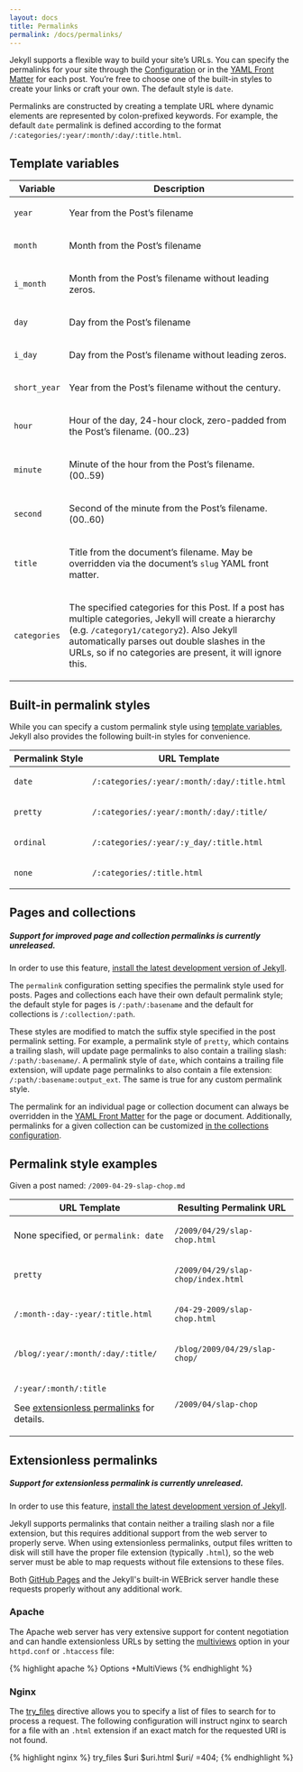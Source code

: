 ```yaml
---
layout: docs
title: Permalinks
permalink: /docs/permalinks/
---
```


Jekyll supports a flexible way to build your site’s URLs. You can specify the
permalinks for your site through the [Configuration](../configuration/) or in
the [YAML Front Matter](../frontmatter/) for each post. You’re free to choose
one of the built-in styles to create your links or craft your own. The default
style is `date`.

Permalinks are constructed by creating a template URL where dynamic elements
are represented by colon-prefixed keywords. For example, the default `date`
permalink is defined according to the format `/:categories/:year/:month/:day/:title.html`.

## Template variables

<div class="mobile-side-scroller">
<table>
  <thead>
    <tr>
      <th>Variable</th>
      <th>Description</th>
    </tr>
  </thead>
  <tbody>
    <tr>
      <td>
        <p><code>year</code></p>
      </td>
      <td>
        <p>Year from the Post’s filename</p>
      </td>
    </tr>
    <tr>
      <td>
        <p><code>month</code></p>
      </td>
      <td>
        <p>Month from the Post’s filename</p>
      </td>
    </tr>
    <tr>
      <td>
        <p><code>i_month</code></p>
      </td>
      <td>
        <p>Month from the Post’s filename without leading zeros.</p>
      </td>
    </tr>
    <tr>
      <td>
        <p><code>day</code></p>
      </td>
      <td>
        <p>Day from the Post’s filename</p>
      </td>
    </tr>
    <tr>
      <td>
        <p><code>i_day</code></p>
      </td>
      <td>
        <p>Day from the Post’s filename without leading zeros.</p>
      </td>
    </tr>
    <tr>
      <td>
        <p><code>short_year</code></p>
      </td>
      <td>
        <p>Year from the Post’s filename without the century.</p>
      </td>
    </tr>
    <tr>
      <td>
        <p><code>hour</code></p>
      </td>
      <td>
        <p>
          Hour of the day, 24-hour clock, zero-padded from the Post’s filename. (00..23)
        </p>
      </td>
    </tr>
    <tr>
      <td>
        <p><code>minute</code></p>
      </td>
      <td>
        <p>
          Minute of the hour from the Post’s filename. (00..59)
        </p>
      </td>
    </tr>
    <tr>
      <td>
        <p><code>second</code></p>
      </td>
      <td>
        <p>
          Second of the minute from the Post’s filename. (00..60)
        </p>
      </td>
    </tr>
    <tr>
      <td>
        <p><code>title</code></p>
      </td>
      <td>
        <p>
            Title from the document’s filename. May be overridden via the
            document’s <code>slug</code> YAML front matter.
        </p>
      </td>
    </tr>
    <tr>
      <td>
        <p><code>categories</code></p>
      </td>
      <td>
        <p>
          The specified categories for this Post. If a post has multiple
          categories, Jekyll will create a hierarchy (e.g. <code>/category1/category2</code>).
          Also Jekyll automatically parses out double slashes in the URLs,
          so if no categories are present, it will ignore this.
        </p>
      </td>
    </tr>
  </tbody>
</table>
</div>

## Built-in permalink styles

While you can specify a custom permalink style using [template variables](#template-variables),
Jekyll also provides the following built-in styles for convenience.

<div class="mobile-side-scroller">
<table>
  <thead>
    <tr>
      <th>Permalink Style</th>
      <th>URL Template</th>
    </tr>
  </thead>
  <tbody>
    <tr>
      <td>
        <p><code>date</code></p>
      </td>
      <td>
        <p><code>/:categories/:year/:month/:day/:title.html</code></p>
      </td>
    </tr>
    <tr>
      <td>
        <p><code>pretty</code></p>
      </td>
      <td>
        <p><code>/:categories/:year/:month/:day/:title/</code></p>
      </td>
    </tr>
    <tr>
      <td>
        <p><code>ordinal</code></p>
      </td>
      <td>
        <p><code>/:categories/:year/:y_day/:title.html</code></p>
      </td>
    </tr>
    <tr>
      <td>
        <p><code>none</code></p>
      </td>
      <td>
        <p><code>/:categories/:title.html</code></p>
      </td>
    </tr>
  </tbody>
</table>
</div>

## Pages and collections

<div class="note unreleased">
  <h5>Support for improved page and collection permalinks is currently unreleased.</h5>
  <p>
    In order to use this feature, <a href="/docs/installation/#pre-releases">
    install the latest development version of Jekyll</a>.
  </p>
</div>

The `permalink` configuration setting specifies the permalink style used for
posts. Pages and collections each have their own default permalink style; the
default style for pages is `/:path/:basename` and the default for collections is
`/:collection/:path`.

These styles are modified to match the suffix style specified in the post
permalink setting. For example, a permalink style of `pretty`, which contains a
trailing slash, will update page permalinks to also contain a trailing slash:
`/:path/:basename/`. A permalink style of `date`, which contains a trailing
file extension, will update page permalinks to also contain a file extension:
`/:path/:basename:output_ext`. The same is true for any custom permalink style.

The permalink for an individual page or collection document can always be
overridden in the [YAML Front Matter](../frontmatter/) for the page or document.
Additionally, permalinks for a given collection can be customized [in the
collections configuration](../collections/).

## Permalink style examples

Given a post named: `/2009-04-29-slap-chop.md`

<div class="mobile-side-scroller">
<table>
  <thead>
    <tr>
      <th>URL Template</th>
      <th>Resulting Permalink URL</th>
    </tr>
  </thead>
  <tbody>
    <tr>
      <td>
        <p>None specified, or <code>permalink: date</code></p>
      </td>
      <td>
        <p><code>/2009/04/29/slap-chop.html</code></p>
      </td>
    </tr>
    <tr>
      <td>
        <p><code>pretty</code></p>
      </td>
      <td>
        <p><code>/2009/04/29/slap-chop/index.html</code></p>
      </td>
    </tr>
    <tr>
      <td>
        <p><code>/:month-:day-:year/:title.html</code></p>
      </td>
      <td>
        <p><code>/04-29-2009/slap-chop.html</code></p>
      </td>
    </tr>
    <tr>
      <td>
        <p><code>/blog/:year/:month/:day/:title/</code></p>
      </td>
      <td>
        <p><code>/blog/2009/04/29/slap-chop/</code></p>
      </td>
    </tr>
    <tr>
      <td>
        <p><code>/:year/:month/:title</code></p>
        <p>See <a href="#extensionless-permalinks">extensionless permalinks</a> for details.</p>
      </td>
      <td>
        <p><code>/2009/04/slap-chop</code></p>
      </td>
    </tr>
  </tbody>
</table>
</div>

## Extensionless permalinks

<div class="note unreleased">
  <h5>Support for extensionless permalink is currently unreleased.</h5>
  <p>
    In order to use this feature, <a href="/docs/installation/#pre-releases">
    install the latest development version of Jekyll</a>.
  </p>
</div>

Jekyll supports permalinks that contain neither a trailing slash nor a file
extension, but this requires additional support from the web server to properly
serve. When using extensionless permalinks, output files written to disk will
still have the proper file extension (typically `.html`), so the web server
must be able to map requests without file extensions to these files.

Both [GitHub Pages](../github-pages/) and the Jekyll's built-in WEBrick server
handle these requests properly without any additional work.

### Apache

The Apache web server has very extensive support for content negotiation and can
handle extensionless URLs by setting the [multiviews][] option in your
`httpd.conf` or `.htaccess` file:

[multiviews]: https://httpd.apache.org/docs/current/content-negotiation.html#multiviews

{% highlight apache %}
Options +MultiViews
{% endhighlight %}

### Nginx

The [try_files][] directive allows you to specify a list of files to search for
to process a request. The following configuration will instruct nginx to search
for a file with an `.html` extension if an exact match for the requested URI is
not found.

[try_files]: http://nginx.org/en/docs/http/ngx_http_core_module.html#try_files

{% highlight nginx %}
try_files $uri $uri.html $uri/ =404;
{% endhighlight %}
